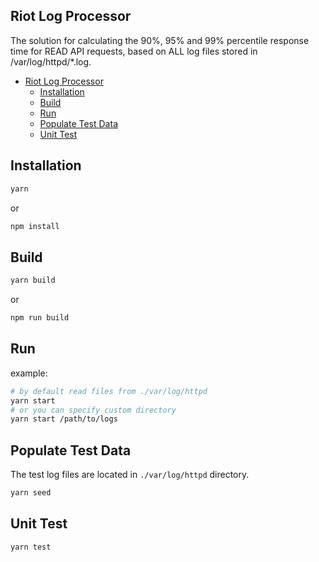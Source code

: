 ## Riot Log Processor

The solution for calculating the 90%, 95% and 99% percentile response time for READ API requests, based on ALL log files stored in /var/log/httpd/\*.log.

- [Riot Log Processor](#riot-log-processor)
  - [Installation](#installation)
  - [Build](#build)
  - [Run](#run)
  - [Populate Test Data](#populate-test-data)
  - [Unit Test](#unit-test)

## Installation

```bash
yarn
```

or

```bash
npm install
```

## Build

```bash
yarn build
```

or

```bash
npm run build
```

## Run

example:

```bash
# by default read files from ./var/log/httpd
yarn start
# or you can specify custom directory
yarn start /path/to/logs
```

## Populate Test Data

The test log files are located in `./var/log/httpd` directory.

```bash
yarn seed
```

## Unit Test

```bash
yarn test
```
